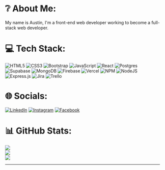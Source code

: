 # ❔  About Me:
My name is Austin, I'm a front-end web developer working to become a full-stack web developer.<br>

# 💻 Tech Stack:
 ![HTML5](https://img.shields.io/badge/html5-%23E34F26.svg?style=for-the-badge&logo=html5&logoColor=white) ![CSS3](https://img.shields.io/badge/css3-%231572B6.svg?style=for-the-badge&logo=css3&logoColor=white) ![Bootstrap](https://img.shields.io/badge/bootstrap-%23563D7C.svg?style=for-the-badge&logo=bootstrap&logoColor=white) ![JavaScript](https://img.shields.io/badge/javascript-%23323330.svg?style=for-the-badge&logo=javascript&logoColor=%23F7DF1E) ![React](https://img.shields.io/badge/react-%2320232a.svg?style=for-the-badge&logo=react&logoColor=%2361DAFB)  ![Postgres](https://img.shields.io/badge/postgres-%23316192.svg?style=for-the-badge&logo=postgresql&logoColor=white)  ![Supabase](https://img.shields.io/badge/Supabase-3ECF8E?style=for-the-badge&logo=supabase&logoColor=white)  ![MongoDB](https://img.shields.io/badge/MongoDB-%234ea94b.svg?style=for-the-badge&logo=mongodb&logoColor=white) ![Firebase](https://img.shields.io/badge/firebase-%23039BE5.svg?style=for-the-badge&logo=firebase) ![Vercel](https://img.shields.io/badge/vercel-%23000000.svg?style=for-the-badge&logo=vercel&logoColor=white) ![NPM](https://img.shields.io/badge/NPM-%23000000.svg?style=for-the-badge&logo=npm&logoColor=white) ![NodeJS](https://img.shields.io/badge/node.js-6DA55F?style=for-the-badge&logo=node.js&logoColor=white) ![Express.js](https://img.shields.io/badge/express.js-%23404d59.svg?style=for-the-badge&logo=express&logoColor=%2361DAFB)  ![Jira](https://img.shields.io/badge/jira-%230A0FFF.svg?style=for-the-badge&logo=jira&logoColor=white) ![Trello](https://img.shields.io/badge/Trello-%23026AA7.svg?style=for-the-badge&logo=Trello&logoColor=white)

# 🌐 Socials:
[![LinkedIn](https://img.shields.io/badge/LinkedIn-%230077B5.svg?logo=linkedin&logoColor=white)](https://linkedin.com/in/austincomstock)  [![Instagram](https://img.shields.io/badge/Instagram-%23E4405F.svg?logo=Instagram&logoColor=white)](https://instagram.com/austincomstock) [![Facebook](https://img.shields.io/badge/Facebook-%231877F2.svg?logo=Facebook&logoColor=white)](https://facebook.com/austin.comstock.18)

# 📊 GitHub Stats:
![](https://komarev.com/ghpvc/?username=austincomstock)<br/>
![](https://github-readme-stats.vercel.app/api?username=austincomstock&theme=dark&hide_border=false&include_all_commits=true&count_private=true)<br/>
![](https://github-readme-streak-stats.herokuapp.com/?user=austincomstock&theme=dark&hide_border=false)<br/>


---

<!-- Proudly created with GPRM ( https://gprm.itsvg.in ) -->
  
<!---
austincomstock/austincomstock is a ✨ special ✨ repository because its `README.md` (this file) appears on your GitHub profile.
You can click the Preview link to take a look at your changes.
--->
